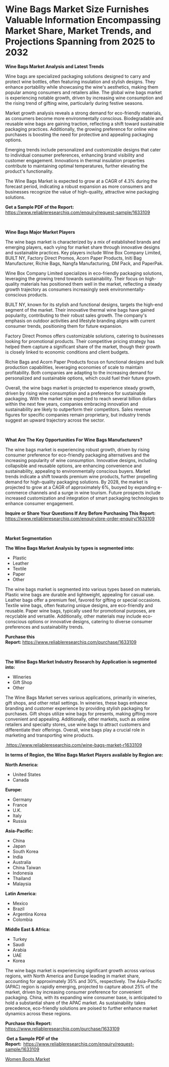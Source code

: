 <p><h1>Wine Bags Market Size Furnishes Valuable Information Encompassing Market Share, Market Trends, and Projections Spanning from 2025 to 2032</h1></p><p><strong>Wine Bags Market Analysis and Latest Trends</strong></p>
<p><p>Wine bags are specialized packaging solutions designed to carry and protect wine bottles, often featuring insulation and stylish designs. They enhance portability while showcasing the wine's aesthetics, making them popular among consumers and retailers alike. The global wine bags market is experiencing notable growth, driven by increasing wine consumption and the rising trend of gifting wine, particularly during festive seasons.</p><p>Market growth analysis reveals a strong demand for eco-friendly materials, as consumers become more environmentally conscious. Biodegradable and reusable wine bags are gaining traction, reflecting a shift toward sustainable packaging practices. Additionally, the growing preference for online wine purchases is boosting the need for protective and appealing packaging options.</p><p>Emerging trends include personalized and customizable designs that cater to individual consumer preferences, enhancing brand visibility and customer engagement. Innovations in thermal insulation properties contribute to maintaining optimal temperatures, further elevating the product's functionality.</p><p>The Wine Bags Market is expected to grow at a CAGR of 4.3% during the forecast period, indicating a robust expansion as more consumers and businesses recognize the value of high-quality, attractive wine packaging solutions.</p></p>
<p><strong>Get a Sample PDF of the Report:&nbsp;</strong> <a href="https://www.reliableresearchiq.com/enquiry/request-sample/1633109?utm_campaign=2245&utm_medium=2&utm_source=Github&utm_content=ia&utm_term=08022025&utm_id=wine-bags">https://www.reliableresearchiq.com/enquiry/request-sample/1633109</a></p>
<p>&nbsp;</p>
<p><strong>Wine Bags Major Market Players</strong></p>
<p><p>The wine bags market is characterized by a mix of established brands and emerging players, each vying for market share through innovative designs and sustainable practices. Key players include Wine Box Company Limited, BUILT NY, Factory Direct Promos, Acorn Paper Products, Initi Bag Manufacturer, Richie Bags, Nangfa Manufacturing, DM Pack, and PaperPak.</p><p>Wine Box Company Limited specializes in eco-friendly packaging solutions, leveraging the growing trend towards sustainability. Their focus on high-quality materials has positioned them well in the market, reflecting a steady growth trajectory as consumers increasingly seek environmentally-conscious products.</p><p>BUILT NY, known for its stylish and functional designs, targets the high-end segment of the market. Their innovative thermal wine bags have gained popularity, contributing to their robust sales growth. The company's emphasis on outdoor activities and lifestyle branding aligns with current consumer trends, positioning them for future expansion.</p><p>Factory Direct Promos offers customizable solutions, catering to businesses looking for promotional products. Their competitive pricing strategy has helped them capture a significant share of the market, though their growth is closely linked to economic conditions and client budgets.</p><p>Richie Bags and Acorn Paper Products focus on functional designs and bulk production capabilities, leveraging economies of scale to maintain profitability. Both companies are adapting to the increasing demand for personalized and sustainable options, which could fuel their future growth.</p><p>Overall, the wine bags market is projected to experience steady growth, driven by rising wine consumption and a preference for sustainable packaging. With the market size expected to reach several billion dollars within the next few years, companies embracing innovation and sustainability are likely to outperform their competitors. Sales revenue figures for specific companies remain proprietary, but industry trends suggest an upward trajectory across the sector.</p></p>
<p>&nbsp;</p>
<p><strong>What Are The Key Opportunities For Wine Bags Manufacturers?</strong></p>
<p><p>The wine bags market is experiencing robust growth, driven by rising consumer preference for eco-friendly packaging alternatives and the increasing popularity of wine consumption. Innovative designs, including collapsible and reusable options, are enhancing convenience and sustainability, appealing to environmentally conscious buyers. Market trends indicate a shift towards premium wine products, further propelling demand for high-quality packaging solutions. By 2028, the market is projected to grow at a CAGR of approximately 6%, buoyed by expanding e-commerce channels and a surge in wine tourism. Future prospects include increased customization and integration of smart packaging technologies to enhance consumer engagement.</p></p>
<p><strong>Inquire or Share Your Questions If Any Before Purchasing This Report:</strong> <a href="https://www.reliableresearchiq.com/enquiry/pre-order-enquiry/1633109?utm_campaign=2245&utm_medium=2&utm_source=Github&utm_content=ia&utm_term=08022025&utm_id=wine-bags">https://www.reliableresearchiq.com/enquiry/pre-order-enquiry/1633109</a></p>
<p>&nbsp;</p>
<p><strong>Market Segmentation</strong></p>
<p><strong>The Wine Bags Market Analysis by types is segmented into:</strong></p>
<p><ul><li>Plastic</li><li>Leather</li><li>Textile</li><li>Paper</li><li>Other</li></ul></p>
<p><p>The wine bags market is segmented into various types based on materials. Plastic wine bags are durable and lightweight, appealing for casual use. Leather bags offer a premium feel, favored for gifting or special occasions. Textile wine bags, often featuring unique designs, are eco-friendly and reusable. Paper wine bags, typically used for promotional purposes, are recyclable and versatile. Additionally, other materials may include eco-conscious options or innovative designs, catering to diverse consumer preferences and sustainability trends.</p></p>
<p><strong>Purchase this Report:&nbsp;</strong><a href="https://www.reliableresearchiq.com/purchase/1633109?utm_campaign=2245&utm_medium=2&utm_source=Github&utm_content=ia&utm_term=08022025&utm_id=wine-bags">https://www.reliableresearchiq.com/purchase/1633109</a></p>
<p>&nbsp;</p>
<p><strong>The Wine Bags Market Industry Research by Application is segmented into:</strong></p>
<p><ul><li>Wineries</li><li>Gift Shop</li><li>Other</li></ul></p>
<p><p>The Wine Bags Market serves various applications, primarily in wineries, gift shops, and other retail settings. In wineries, these bags enhance branding and customer experience by providing stylish packaging for purchases. Gift shops utilize wine bags for presents, making gifting more convenient and appealing. Additionally, other markets, such as online retailers and specialty stores, use wine bags to attract customers and differentiate their offerings. Overall, wine bags play a crucial role in marketing and transporting wine products.</p></p>
<p><a href="https://www.reliableresearchiq.com/wine-bags-market-r1633109?utm_campaign=2245&utm_medium=2&utm_source=Github&utm_content=ia&utm_term=08022025&utm_id=wine-bags">&nbsp;https://www.reliableresearchiq.com/wine-bags-market-r1633109</a></p>
<p><strong>In terms of Region, the Wine Bags Market Players available by Region are:</strong></p>
<p>
    <p> <strong> North America: </strong>
        <ul>
            <li>United States</li>
            <li>Canada</li>
        </ul>
        </p> 
    <p> <strong> Europe: </strong>
        <ul>
            <li>Germany</li>
            <li>France</li>
            <li>U.K.</li>
            <li>Italy</li>
            <li>Russia</li>
        </ul>
        </p> 
    <p> <strong> Asia-Pacific: </strong>
        <ul>
            <li>China</li>
            <li>Japan</li>
            <li>South Korea</li>
            <li>India</li>
            <li>Australia</li>
            <li>China Taiwan</li>
            <li>Indonesia</li>
            <li>Thailand</li>
            <li>Malaysia</li>
        </ul>
        </p> 
    <p> <strong> Latin America: </strong>
        <ul>
            <li>Mexico</li>
            <li>Brazil</li>
            <li>Argentina Korea</li>
            <li>Colombia</li>
        </ul>
        </p> 
    <p> <strong> Middle East & Africa: </strong>
        <ul>
            <li>Turkey</li>
            <li>Saudi</li>
            <li>Arabia</li>
            <li>UAE</li>
            <li>Korea</li>
        </ul>
    </p>
    </p>
<p><p>The wine bags market is experiencing significant growth across various regions, with North America and Europe leading in market share, accounting for approximately 35% and 30%, respectively. The Asia-Pacific (APAC) region is rapidly emerging, projected to capture about 25% of the market, driven by increasing consumer preference for convenient packaging. China, with its expanding wine consumer base, is anticipated to hold a substantial share of the APAC market. As sustainability takes precedence, eco-friendly solutions are poised to further enhance market dynamics across these regions.</p></p>
<p><strong>Purchase this Report: </strong><a href="https://www.reliableresearchiq.com/purchase/1633109?utm_campaign=2245&utm_medium=2&utm_source=Github&utm_content=ia&utm_term=08022025&utm_id=wine-bags">https://www.reliableresearchiq.com/purchase/1633109</a></p>
<p>&nbsp;<strong>Get a Sample PDF of the Report:&nbsp;&nbsp;</strong><a href="https://www.reliableresearchiq.com/enquiry/request-sample/1633109?utm_campaign=2245&utm_medium=2&utm_source=Github&utm_content=ia&utm_term=08022025&utm_id=wine-bags">https://www.reliableresearchiq.com/enquiry/request-sample/1633109</a></p>
<p><strong></strong></p>
<p><p><a href="https://github.com/rileymgdorcas/Market-Research-Report-List-1/blob/main/women-boots-market.md?utm_campaign=2245&utm_medium=2&utm_source=Github&utm_content=ia&utm_term=08022025&utm_id=wine-bags">Women Boots Market</a></p></p>